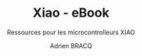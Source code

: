 ---
layout: documentation
hide_hero: false
hero_image: image.png
hero_darken: true
image: image.png
component_toc: true
doc_header: true
type: ressources
external_link: https://mjrovai.github.io/XIAO_Big_Power_Small_Board-ebook/

title: Xiao - eBook
subtitle: Ressources pour les microcontrolleurs XIAO
description: Ressources pour les microcontrolleurs XIAO


author: Adrien BRACQ
---